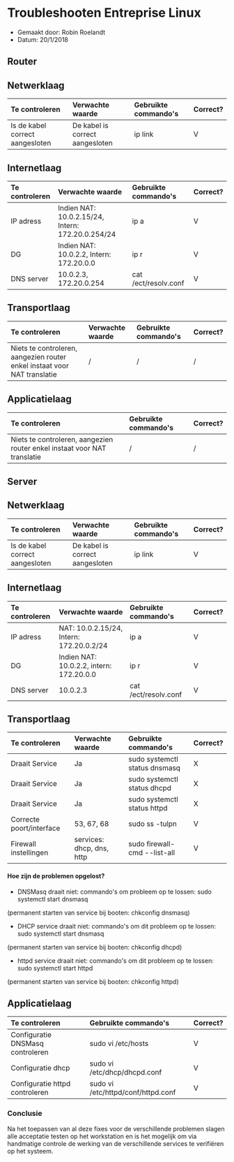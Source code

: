 # Troubleshooten Entreprise Linux

- Gemaakt door: Robin Roelandt
- Datum: 20/1/2018

## Router

## Netwerklaag

|Te controleren                 |Verwachte waarde               |Gebruikte commando's|Correct?|
| :---                          | :---                          |:---                |:---    |
|Is de kabel correct aangesloten|De kabel is correct aangesloten|ip link             |   V    |


## Internetlaag

|Te controleren|Verwachte waarde                                   |Gebruikte commando's|Correct?|
| :---         | :---                                              | :---               | :---   |
|IP adress     |Indien NAT: 10.0.2.15/24, Intern: 172.20.0.254/24  |ip a                |   V    |
|DG            |Indien NAT: 10.0.2.2, Intern: 172.20.0.0           |ip r                |   V    |
|DNS server    |10.0.2.3, 172.20.0.254                             |cat /ect/resolv.conf|   V    |


## Transportlaag
|Te controleren                 |Verwachte waarde          |Gebruikte commando's          |Correct?|
| :---                          | :---                     | :---                         | :---   |
|Niets te controleren, aangezien router enkel instaat voor NAT translatie| / | / | / |


## Applicatielaag

|Te controleren                         |Gebruikte commando's                                   |Correct?|
| :---                                  | :---                                                    |:---|
|Niets te controleren, aangezien router enkel instaat voor NAT translatie| / | / |


## Server

## Netwerklaag

|Te controleren                 |Verwachte waarde               |Gebruikte commando's|Correct?|
| :---                          | :---                          |:---                |:---    |
|Is de kabel correct aangesloten|De kabel is correct aangesloten|ip link             |   V    |


## Internetlaag

|Te controleren|Verwachte waarde                                   |Gebruikte commando's|Correct?|
| :---         | :---                                              | :---               | :---   |
|IP adress     |NAT: 10.0.2.15/24, Intern: 172.20.0.2/24           |ip a                |   V    |
|DG            |Indien NAT: 10.0.2.2, intern: 172.20.0.0           |ip r                |   V    |
|DNS server    |10.0.2.3                                           |cat /ect/resolv.conf|   V    |

## Transportlaag
|Te controleren                 |Verwachte waarde          |Gebruikte commando's          |Correct?|
| :---                          | :---                     | :---                         | :---   |
|Draait Service                 |Ja                        |sudo systemctl status dnsmasq |   X    |
|Draait Service                 |Ja                        |sudo systemctl status dhcpd   |   X    |
|Draait Service                 |Ja                        |sudo systemctl status httpd   |   X    |
|Correcte poort/interface       |53, 67, 68                |sudo ss -tulpn                |   V    |
|Firewall instellingen          |services: dhcp, dns, http |sudo firewall-cmd --list-all  |   V    |

#### Hoe zijn de problemen opgelost?

- DNSMasq draait niet:
commando's om probleem op te lossen:
sudo systemctl start dnsmasq

(permanent starten van service bij booten: chkconfig dnsmasq)

- DHCP service draait niet:
commando's om dit probleem op te lossen:
sudo systemctl start dnsmasq

(permanent starten van service bij booten: chkconfig dhcpd)

- httpd service draait niet:
commando's om dit probleem op te lossen:
sudo systemctl start httpd

(permanent starten van service bij booten: chkconfig httpd)

## Applicatielaag

|Te controleren                         |Gebruikte commando's                |Correct?|
| :---                                  | :---                               |:---    |
|Configuratie DNSMasq controleren       |sudo vi /etc/hosts                  |   V    |
|Configuratie dhcp                      |sudo vi /etc/dhcp/dhcpd.conf        |   V    |
|Configuratie httpd controleren         |sudo vi /etc/httpd/conf/httpd.conf  |   V    |

### Conclusie

Na het toepassen van al deze fixes voor de verschillende problemen slagen alle acceptatie testen op het workstation en is het mogelijk om via handmatige controle de werking van de verschillende services te verifiëren op het systeem.
